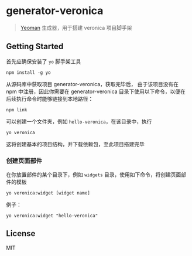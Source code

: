 # generator-veronica

> [Yeoman](http://yeoman.io) 生成器，用于搭建 veronica 项目脚手架


## Getting Started

首先应确保安装了 `yo` 脚手架工具

```
npm install -g yo
```

从源码库中获取项目 generator-veronica，获取完毕后，
由于该项目没有在 npm 中注册，因此你需要在 generator-veronica 目录下使用以下命令，以便在后续执行命令时能够链接到本地路径：

```
npm link
```

可以创建一个文件夹，例如 `hello-veronica`，在该目录中，执行

```
yo veronica
```

这将创建基本的项目结构，并下载依赖包，至此项目搭建完毕

### 创建页面部件

在你放置部件的某个目录下，例如 `widgets` 目录，使用如下命令，将创建页面部件的模板

```
yo veronica:widget [widget name]
```

例子：

```
yo veronica:widget "hello-veronica"
```


## License

MIT
